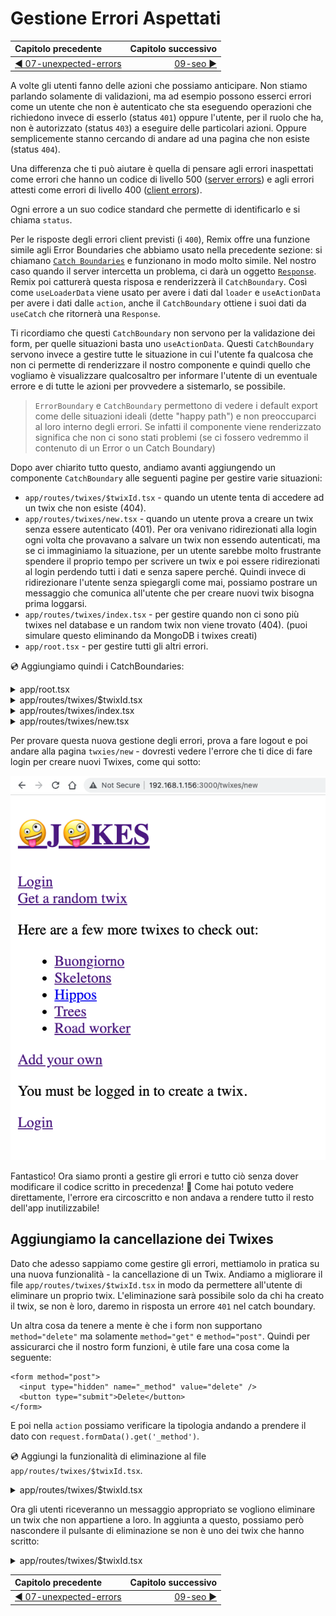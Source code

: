 # Gestione Errori Aspettati

| Capitolo precedente  | Capitolo successivo     |
| :--------------- | ---------------: |
| [◀︎ 07-unexpected-errors](../07-unexpected-errors)| [09-seo ▶︎](../09-seo) |


A volte gli utenti fanno delle azioni che possiamo anticipare. Non stiamo parlando solamente di validazioni, ma ad esempio possono esserci errori come un utente che non è autenticato che sta eseguendo operazioni che richiedono invece di esserlo (status `401`) oppure l'utente, per il ruolo che ha, non è autorizzato (status `403`) a eseguire delle particolari azioni. Oppure semplicemente stanno cercando di andare ad una pagina che non esiste (status `404`).

Una differenza che ti può aiutare è quella di pensare agli errori inaspettati come errori che hanno un codice di livello 500 ([server errors](https://developer.mozilla.org/en-US/docs/Web/HTTP/Status#server_error_responses)) e agli errori attesti come errori di livello 400 ([client errors](https://developer.mozilla.org/en-US/docs/Web/HTTP/Status#client_error_responses)).

Ogni errore a un suo codice standard che permette di identificarlo e si chiama `status`.

Per le risposte degli errori client previsti (i `400`), Remix offre una funzione simile agli Error Boundaries che abbiamo usato nella precedente sezione: si chiamano [`Catch Boundaries`](../api/conventions#catchboundary) e funzionano in modo molto simile. Nel nostro caso quando il server intercetta un problema, ci darà un oggetto [`Response`](https://developer.mozilla.org/en-US/docs/Web/API/Response). Remix poi catturerà questa risposa e renderizzerà il `CatchBoundary`. Così come `useLoaderData` viene usato per avere i dati dal `loader` e `useActionData` per avere i dati dalle `action`, anche il `CatchBoundary` ottiene i suoi dati da `useCatch` che ritornerà una `Response`.

Ti ricordiamo che questi `CatchBoundary` non servono per la validazione dei form, per quelle situazioni basta uno `useActionData`. Questi `CatchBoundary` servono invece a gestire tutte le situazione in cui l'utente fa qualcosa che non ci permette di renderizzare il nostro componente e quindi quello che vogliamo è visualizzare qualcosaltro per informare l'utente di un eventuale errore e di tutte le azioni per provvedere a sistemarlo, se possibile.

> `ErrorBoundary` e `CatchBoundary` permettono di vedere i default export come delle situazioni ideali (dette "happy path") e non preoccuparci al loro interno degli errori. Se infatti il componente viene renderizzato significa che non ci sono stati problemi (se ci fossero vedremmo il contenuto di un Error o un Catch Boundary)

Dopo aver chiarito tutto questo, andiamo avanti aggiungendo un componente `CatchBoundary` alle seguenti pagine per gestire varie situazioni:

- `app/routes/twixes/$twixId.tsx` - quando un utente tenta di accedere ad un twix che non esiste (404).
- `app/routes/twixes/new.tsx` - quando un utente prova a creare un twix senza essere autenticato (401). Per ora venivano ridirezionati alla login ogni volta che provavano a salvare un twix non essendo autenticati, ma se ci immaginiamo la situazione, per un utente sarebbe molto frustrante spendere il proprio tempo per scrivere un twix e poi essere ridirezionati al login perdendo tutti i dati e senza sapere perché. Quindi invece di ridirezionare l'utente senza spiegargli come mai, possiamo postrare un messaggio che comunica all'utente che per creare nuovi twix bisogna prima loggarsi.
- `app/routes/twixes/index.tsx` - per gestire quando non ci sono più twixes nel database e un random twix non viene trovato (404). (puoi simulare questo eliminando da MongoDB i twixes creati)
- `app/root.tsx` - per gestire tutti gli altri errori.

💿 Aggiungiamo quindi i CatchBoundaries:

<details>

<summary>app/root.tsx</summary>

```tsx filename=app/root.tsx lines=[2,57-71]
import type { LinksFunction } from "remix";
import { Links, LiveReload, Outlet, useCatch } from "remix";

function Document({
  children,
  title = `Remix: So great, it's funny!`,
}: {
  children: React.ReactNode;
  title?: string;
}) {
  return (
    <html lang="en">
      <head>
        <meta charSet="utf-8" />
        <title>{title}</title>
        <Links />
      </head>
      <body>
        {children}
        <LiveReload />
      </body>
    </html>
  );
}

export default function App() {
  return (
    <Document>
      <Outlet />
    </Document>
  );
}

export function CatchBoundary() {
  const caught = useCatch();

  return (
    <Document
      title={`${caught.status} ${caught.statusText}`}
    >
      <div className="error-container">
        <h1>
          {caught.status} {caught.statusText}
        </h1>
      </div>
    </Document>
  );
}

export function ErrorBoundary({ error }: { error: Error }) {
  return (
    <Document title="Uh-oh!">
      <div className="error-container">
        <h1>App Error</h1>
        <pre>{error.message}</pre>
      </div>
    </Document>
  );
}
```

</details>

<details>

Per gestire un Twix non esistente, dobbiamo aggiornare leggermente la `loader` in modo tale da emettere un errore 404 quando non trovo il twix con l'Id che mi è stato dato.

<summary>app/routes/twixes/$twixId.tsx</summary>

```tsx filename=app/routes/twixes/$twixId.tsx lines=[5,20-24,41-52]
import type { LoaderFunction } from "remix";
import {
  Link,
  useLoaderData,
  useCatch,
  useParams,
} from "remix";
import type { Twix } from "@prisma/client";

import { db } from "~/utils/db.server";

type LoaderData = { twix: Twix };

export const loader: LoaderFunction = async ({
  params,
}) => {
  const twix = await db.twix.findUnique({
    where: { id: params.twixId },
  });
  if (!twix) {
    throw new Response("Che twix! Non ho trovato nulla.", {
      status: 404,
    });
  }
  const data: LoaderData = { twix };
  return data;
};

export default function TwixRoute() {
  const data = useLoaderData<LoaderData>();

  return (
    <div>
      <p>Qui c'è il tuo twix divertente:</p>
      <p>{data.twix.content}</p>
      <Link to=".">{data.twix.title} Permalink</Link>
    </div>
  );
}

export function CatchBoundary() {
  const caught = useCatch();
  const params = useParams();
  if (caught.status === 404) {
    return (
      <div className="error-container">
        Huh? What the heck is "{params.twixId}"?
      </div>
    );
  }
  throw new Error(`Unhandled error: ${caught.status}`);
}

export function ErrorBoundary() {
  const { twixId } = useParams();
  return (
    <div className="error-container">{`C'è stato un problema nel caricare il twix con l'id ${twixId}. Ci scusiamo.`}</div>
  );
}
```

</details>

<details>

<summary>app/routes/twixes/index.tsx</summary>

```tsx filename=app/routes/twixes/index.tsx lines=[2,16-20,39-52]
import type { LoaderFunction } from "remix";
import { useLoaderData, Link, useCatch } from "remix";
import type { Twix } from "@prisma/client";

import { db } from "~/utils/db.server";

type LoaderData = { randomTwix: Twix };

export const loader: LoaderFunction = async () => {
  const count = await db.twix.count();
  const randomRowNumber = Math.floor(Math.random() * count);
  const [randomTwix] = await db.twix.findMany({
    take: 1,
    skip: randomRowNumber,
  });
  if (!randomTwix) {
    throw new Response("No random twix found", {
      status: 404,
    });
  }
  const data: LoaderData = { randomTwix };
  return data;
};

export default function TwixsIndexRoute() {
  const data = useLoaderData<LoaderData>();

  return (
    <div>
      <p>Here's a random twix:</p>
      <p>{data.randomTwix.content}</p>
      <Link to={data.randomTwix.id}>
        "{data.randomTwix.title}" Permalink
      </Link>
    </div>
  );
}

export function CatchBoundary() {
  const caught = useCatch();

  if (caught.status === 404) {
    return (
      <div className="error-container">
        There are no twixes to display.
      </div>
    );
  }
  throw new Error(
    `Unexpected caught response with status: ${caught.status}`
  );
}

export function ErrorBoundary() {
  return (
    <div className="error-container">
      I did a whoopsies.
    </div>
  );
}
```

</details>

<details>

<summary>app/routes/twixes/new.tsx</summary>

```tsx filename=app/routes/twixes/new.tsx lines=[6,16-24,156-167]
import type { ActionFunction, LoaderFunction } from "remix";
import {
  useActionData,
  redirect,
  json,
  useCatch,
  Link,
} from "remix";

import { db } from "~/utils/db.server";
import {
  requireUserId,
  getUserId,
} from "~/utils/session.server";

export const loader: LoaderFunction = async ({
  request,
}) => {
  const userId = await getUserId(request);
  if (!userId) {
    throw new Response("Unauthorized", { status: 401 });
  }
  return {};
};

function validateTwixContent(content: string) {
  if (content.length < 10) {
    return `That twix is too short`;
  }
}

function validateTwixTitle(name: string) {
  if (name.length < 3) {
    return `That twix's name is too short`;
  }
}

type ActionData = {
  formError?: string;
  fieldErrors?: {
    name: string | undefined;
    content: string | undefined;
  };
  fields?: {
    name: string;
    content: string;
  };
};

const badRequest = (data: ActionData) =>
  json(data, { status: 400 });

export const action: ActionFunction = async ({
  request,
}) => {
  const userId = await requireUserId(request);
  const form = await request.formData();
  const title = form.get("title");
  const content = form.get("content");
  if (
    typeof title !== "string" ||
    typeof content !== "string"
  ) {
    return badRequest({
      formError: `Form not submitted correctly.`,
    });
  }

  const fieldErrors = {
    title: validateTwixTitle(title),
    content: validateTwixContent(content),
  };
  const fields = { title, content };
  if (Object.values(fieldErrors).some(Boolean)) {
    return badRequest({ fieldErrors, fields });
  }

  const twix = await db.twix.create({
    data: { ...fields, twixesterId: userId },
  });
  return redirect(`/twixes/${twix.id}`);
};

export default function NewTwixRoute() {
  const actionData = useActionData<ActionData>();

  return (
    <div>
      <p>Add your own hilarious twix</p>
      <form method="post">
        <div>
          <label>
            Name:{" "}
            <input
              type="text"
              defaultValue={actionData?.fields?.title}
              name="title"
              aria-invalid={
                Boolean(actionData?.fieldErrors?.title) ||
                undefined
              }
              aria-errormessage={
                actionData?.fieldErrors?.title
                  ? "name-error"
                  : undefined
              }
            />
          </label>
          {actionData?.fieldErrors?.title ? (
            <p
              className="form-validation-error"
              role="alert"
              id="title-error"
            >
              {actionData.fieldErrors.title}
            </p>
          ) : null}
        </div>
        <div>
          <label>
            Content:{" "}
            <textarea
              defaultValue={actionData?.fields?.content}
              name="content"
              aria-invalid={
                Boolean(actionData?.fieldErrors?.content) ||
                undefined
              }
              aria-errormessage={
                actionData?.fieldErrors?.content
                  ? "content-error"
                  : undefined
              }
            />
          </label>
          {actionData?.fieldErrors?.content ? (
            <p
              className="form-validation-error"
              role="alert"
              id="content-error"
            >
              {actionData.fieldErrors.content}
            </p>
          ) : null}
        </div>
        <div>
          <button type="submit" className="button">
            Add
          </button>
        </div>
      </form>
    </div>
  );
}

export function CatchBoundary() {
  const caught = useCatch();

  if (caught.status === 401) {
    return (
      <div className="error-container">
        <p>You must be logged in to create a twix.</p>
        <Link to="/login">Login</Link>
      </div>
    );
  }
}

export function ErrorBoundary() {
  return (
    <div className="error-container">
      Something unexpected went wrong. Sorry about that.
    </div>
  );
}
```

</details>

Per provare questa nuova gestione degli errori, prova a fare logout e poi andare alla pagina `twxies/new` - dovresti vedere l'errore che ti dice di fare login per creare nuovi Twixes, come qui sotto:

![Gestione errori](../assets/08/twixes-error.png)

Fantastico! Ora siamo pronti a gestire gli errori e tutto ciò senza dover modificare il codice scritto in precedenza! 🎉 Come hai potuto vedere direttamente, l'errore era circoscritto e non andava a rendere tutto il resto dell'app inutilizzabile!

## Aggiungiamo la cancellazione dei Twixes

Dato che adesso sappiamo come gestire gli errori, mettiamolo in pratica su una nuova funzionalità - la cancellazione di un Twix. Andiamo a migliorare il file `app/routes/twixes/$twixId.tsx` in modo da permettere all'utente di eliminare un proprio twix. L'eliminazione sarà possibile solo da chi ha creato il twix, se non è loro, daremo in risposta un errore `401` nel catch boundary.

Un altra cosa da tenere a mente è che i form non supportano `method="delete"` ma solamente `method="get"` e `method="post"`. Quindi per assicurarci che il nostro form funzioni, è utile fare una cosa come la seguente: 

```tsx
<form method="post">
  <input type="hidden" name="_method" value="delete" />
  <button type="submit">Delete</button>
</form>
```

E poi nella `action` possiamo verificare la tipologia andando a prendere il dato con `request.formData().get('_method')`.

💿 Aggiungi la funzionalità di eliminazione al file `app/routes/twixes/$twixId.tsx`.

<details>

<summary>app/routes/twixes/$twixId.tsx</summary>

```tsx filename=app/routes/twixes/$twixId.tsx lines=[2,7,12,31-61,71-80,89-95,103-109]
import type { Twix } from "@prisma/client";
import type { ActionFunction, LoaderFunction } from "remix";
import {
  Link,
  useLoaderData,
  useCatch,
  redirect,
  useParams,
} from "remix";

import { db } from "~/utils/db.server";
import { requireUserId } from "~/utils/session.server";

type LoaderData = { twix: Twix };

export const loader: LoaderFunction = async ({
  params,
}) => {
  const twix = await db.twix.findUnique({
    where: { id: params.twixId },
  });
  if (!twix) {
    throw new Response("What a twix! Not found.", {
      status: 404,
    });
  }
  const data: LoaderData = { twix };
  return data;
};

export const action: ActionFunction = async ({
  request,
  params,
}) => {
  const form = await request.formData();
  if (form.get("_method") !== "delete") {
    throw new Response(
      `The _method ${form.get("_method")} is not supported`,
      { status: 400 }
    );
  }
  const userId = await requireUserId(request);
  const twix = await db.twix.findUnique({
    where: { id: params.twixId },
  });
  if (!twix) {
    throw new Response("Can't delete what does not exist", {
      status: 404,
    });
  }
  if (twix.twixesterId !== userId) {
    throw new Response(
      "Pssh, nice try. That's not your twix",
      {
        status: 401,
      }
    );
  }
  await db.twix.delete({ where: { id: params.twixId } });
  return redirect("/twixes");
};

export default function TwixRoute() {
  const data = useLoaderData<LoaderData>();

  return (
    <div>
      <p>Here's your hilarious twix:</p>
      <p>{data.twix.content}</p>
      <Link to=".">{data.twix.title} Permalink</Link>
      <form method="post">
        <input
          type="hidden"
          name="_method"
          value="delete"
        />
        <button type="submit" className="button">
          Delete
        </button>
      </form>
    </div>
  );
}

export function CatchBoundary() {
  const caught = useCatch();
  const params = useParams();
  switch (caught.status) {
    case 400: {
      return (
        <div className="error-container">
          What you're trying to do is not allowed.
        </div>
      );
    }
    case 404: {
      return (
        <div className="error-container">
          Huh? What the heck is {params.twixId}?
        </div>
      );
    }
    case 401: {
      return (
        <div className="error-container">
          Sorry, but {params.twixId} is not your twix.
        </div>
      );
    }
    default: {
      throw new Error(`Unhandled error: ${caught.status}`);
    }
  }
}

export function ErrorBoundary({ error }: { error: Error }) {
  console.error(error);
  const { twixId } = useParams();
  return (
    <div className="error-container">{`There was an error loading twix by the id ${twixId}. Sorry.`}</div>
  );
}
```

</details>

Ora gli utenti riceveranno un messaggio appropriato se vogliono eliminare un twix che non appartiene a loro. In aggiunta a questo, possiamo però nascondere il pulsante di eliminazione se non è uno dei twix che hanno scritto:

<details>

<summary>app/routes/twixes/$twixId.tsx</summary>

```tsx filename=app/routes/twixes/$twixId.tsx lines=[13,17,23,34,79-90]
import type { Twix } from "@prisma/client";
import type { ActionFunction, LoaderFunction } from "remix";
import {
  Link,
  useLoaderData,
  useCatch,
  redirect,
  useParams,
} from "remix";

import { db } from "~/utils/db.server";
import {
  getUserId,
  requireUserId,
} from "~/utils/session.server";

type LoaderData = { twix: Twix; isOwner: boolean };

export const loader: LoaderFunction = async ({
  request,
  params,
}) => {
  const userId = await getUserId(request);
  const twix = await db.twix.findUnique({
    where: { id: params.twixId },
  });
  if (!twix) {
    throw new Response("What a twix! Not found.", {
      status: 404,
    });
  }
  const data: LoaderData = {
    twix,
    isOwner: userId === twix.twixesterId,
  };
  return data;
};

export const action: ActionFunction = async ({
  request,
  params,
}) => {
  const form = await request.formData();
  if (form.get("_method") !== "delete") {
    throw new Response(
      `The _method ${form.get("_method")} is not supported`,
      { status: 400 }
    );
  }
  const userId = await requireUserId(request);
  const twix = await db.twix.findUnique({
    where: { id: params.twixId },
  });
  if (!twix) {
    throw new Response("Can't delete what does not exist", {
      status: 404,
    });
  }
  if (twix.twixesterId !== userId) {
    throw new Response(
      "Pssh, nice try. That's not your twix",
      {
        status: 401,
      }
    );
  }
  await db.twix.delete({ where: { id: params.twixId } });
  return redirect("/twixes");
};

export default function TwixRoute() {
  const data = useLoaderData<LoaderData>();

  return (
    <div>
      <p>Here's your hilarious twix:</p>
      <p>{data.twix.content}</p>
      <Link to=".">{data.twix.title} Permalink</Link>
      {data.isOwner ? (
        <form method="post">
          <input
            type="hidden"
            name="_method"
            value="delete"
          />
          <button type="submit" className="button">
            Delete
          </button>
        </form>
      ) : null}
    </div>
  );
}

export function CatchBoundary() {
  const caught = useCatch();
  const params = useParams();
  switch (caught.status) {
    case 400: {
      return (
        <div className="error-container">
          What you're trying to do is not allowed.
        </div>
      );
    }
    case 404: {
      return (
        <div className="error-container">
          Huh? What the heck is {params.twixId}?
        </div>
      );
    }
    case 401: {
      return (
        <div className="error-container">
          Sorry, but {params.twixId} is not your twix.
        </div>
      );
    }
    default: {
      throw new Error(`Unhandled error: ${caught.status}`);
    }
  }
}

export function ErrorBoundary({ error }: { error: Error }) {
  console.error(error);

  const { twixId } = useParams();
  return (
    <div className="error-container">{`There was an error loading twix by the id ${twixId}. Sorry.`}</div>
  );
}
```

</details>

| Capitolo precedente  | Capitolo successivo     |
| :--------------- | ---------------: |
| [◀︎ 07-unexpected-errors](../07-unexpected-errors)| [09-seo ▶︎](../09-seo) |